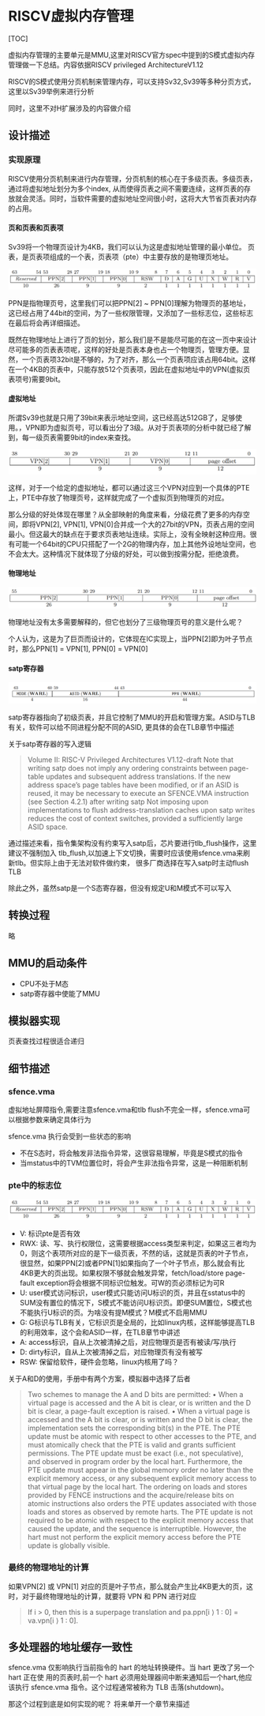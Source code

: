 # RISCV虚拟内存管理

[TOC]

虚拟内存管理的主要单元是MMU,这里对RISCV官方spec中提到的S模式虚拟内存管理做一下总结。内容依据RISCV privileged ArchitectureV1.12

RISCV的S模式使用分页机制来管理内存，可以支持Sv32,Sv39等多种分页方式，这里以Sv39举例来进行分析

同时，这里不对H扩展涉及的内容做介绍

## 设计描述

### 实现原理

RISCV使用分页机制来进行内存管理，分页机制的核心在于多级页表。多级页表，通过将虚拟地址划分为多个index,
从而使得页表之间不需要连续，这样页表的存放就会灵活。同时，当软件需要的虚拟地址空间很小时，这将大大节省页表对内存的占用。

#### 页和页表和页表项

Sv39将一个物理页设计为4KB，我们可以认为这是虚拟地址管理的最小单位。
页表，是页表项组成的一个表，页表项（pte）中主要存放的是物理页地址。

![pte](../imgs/sv39/Sv39_pte.png)

PPN是指物理页号，这里我们可以把PPN[2] ~ PPN[0]理解为物理页的基地址，这已经占用了44bit的空间，为了一些权限管理，又添加了一些标志位，这些标志在最后将会再详细描述。

既然在物理地址上进行了页的划分，那么我们是不是能尽可能的在这一页中来设计尽可能多的页表表项呢，这样的好处是页表本身也占一个物理页，管理方便。显然，一个页表项32bit是不够的，为了对齐，那么一个页表项应该占用64bit。这样在一个4KB的页表中，只能存放512个页表项，因此在虚拟地址中的VPN(虚拟页表项号)需要9bit。

#### 虚拟地址

所谓Sv39也就是只用了39bit来表示地址空间，这已经高达512GB了，足够使用。，VPN即为虚拟页号，可以看出分了3级。从对于页表项的分析中就已经了解到，每一级页表需要9bit的index来查找。

![sv39_va](../imgs/sv39/Sv39_va.png)

这样，对于一个给定的虚拟地址，都可以通过这三个VPN对应到一个具体的PTE上，PTE中存放了物理页号，这样就完成了一个虚拟页到物理页的对应。

那么分级的好处体现在哪里？从全部映射的角度来看，分级花费了更多的内存空间，即将VPN[2], VPN[1], VPN[0]合并成一个大的27bit的VPN，页表占用的空间最小。但这最大的缺点在于要求页表地址连续。实际上，没有全映射这种应用。很有可能一个64bit的CPU只搭配了一个2G的物理内存，加上其他外设地址空间，也不会太大。这种情况下就体现了分级的好处，可以做到按需分配，拒绝浪费。

#### 物理地址

![Sv39_pa](../imgs/sv39/Sv39_pa.png)

物理地址没有太多需要解释的，但它也划分了三级物理页号的意义是什么呢？

个人认为，这是为了巨页而设计的，它体现在IC实现上，当PPN[2]即为叶子节点时，那么PPN[1] = VPN[1], PPN[0] = VPN[0]

#### satp寄存器

![Sv39_pa](../imgs/sv39/Sv39_satp.png)

satp寄存器指向了初级页表，并且它控制了MMU的开启和管理方案。ASID与TLB有关，软件可以给不同进程分配不同的ASID, 更具体的会在TLB章节中描述

关于satp寄存器的写入逻辑

> Volume II: RISC-V Privileged Architectures V1.12-draft
> Note that writing satp does not imply any ordering constraints between page-table updates and
> subsequent address translations. If the new address space’s page tables have been modified, or if an
> ASID is reused, it may be necessary to execute an SFENCE.VMA instruction (see Section 4.2.1)
> after writing satp
> Not imposing upon implementations to flush address-translation caches upon satp writes reduces
> the cost of context switches, provided a sufficiently large ASID space.

通过描述来看，指令集架构没有约束写入satp后，芯片要进行tlb_flush操作，这里建议不强制加入
tlb_flush,以加速上下文切换，需要时应该使用sfence.vma来刷新tlb。但实际上由于无法对软件做约束，
很多厂商选择在写入satp时主动flush TLB

除此之外，虽然satp是一个S态寄存器，但没有规定U和M模式不可以写入

## 转换过程

略

## MMU的启动条件

- CPU不处于M态
- satp寄存器中使能了MMU

## 模拟器实现

页表查找过程很适合递归

## 细节描述

### sfence.vma

虚拟地址屏障指令,需要注意sfence.vma和tlb flush不完全一样，sfence.vma可以根据参数来确定具体行为

sfence.vma 执行会受到一些状态的影响

- 不在S态时，将会触发非法指令异常，这很容易理解，毕竟是S模式的指令
- 当mstatus中的TVM位置位时，将会产生非法指令异常，这是一种阻断机制

### pte中的标志位

![pte](../imgs/sv39/Sv39_pte.png)

- V: 标识pte是否有效
- RWX: 读、写、执行权限位，这需要根据access类型来判定，如果这三者均为0，则这个表项所对应的是下一级页表，不然的话，这就是页表的叶子节点，很显然，如果PPN[2]或者PPN[1]如果指向了一个叶子节点，那么就会有比4KB更大的页出现。如果权限不够就会触发异常，fetch/load/store page-fault exception将会根据不同标识位触发。可W的页必须标记为可R
- U: user模式访问标识，user模式只能访问U标识的页，并且在sstatus中的SUM没有置位的情况下，S模式不能访问U标识页。即便SUM置位，S模式也不能执行U标识的页。为啥没有提M模式？M模式不启用MMU
- G: G标识与TLB有关，它标识页是全局的，比如linux内核，这样能够提高TLB的利用效率，这个会和ASID一样，在TLB章节中讲述
- A: access标识，自从上次被清掉之后，对应物理页是否有被读/写/执行
- D: dirty标识，自从上次被清掉之后，对应物理页有没有被写
- RSW: 保留给软件，硬件会忽略，linux内核用了吗？

关于A和D的使用，手册中有两个方案，模拟器中选择了后者

> Two schemes to manage the A and D bits are permitted:
>• When a virtual page is accessed and the A bit is clear, or is written and the D bit is clear, a
>page-fault exception is raised.
>• When a virtual page is accessed and the A bit is clear, or is written and the D bit is clear, the
>implementation sets the corresponding bit(s) in the PTE. The PTE update must be atomic
>with respect to other accesses to the PTE, and must atomically check that the PTE is valid
>and grants sufficient permissions. The PTE update must be exact (i.e., not speculative), and
>observed in program order by the local hart. Furthermore, the PTE update must appear
>in the global memory order no later than the explicit memory access, or any subsequent
>explicit memory access to that virtual page by the local hart. The ordering on loads and
>stores provided by FENCE instructions and the acquire/release bits on atomic instructions
>also orders the PTE updates associated with those loads and stores as observed by remote
>harts.
>The PTE update is not required to be atomic with respect to the explicit memory access that
>caused the update, and the sequence is interruptible. However, the hart must not perform
>the explicit memory access before the PTE update is globally visible.

### 最终的物理地址的计算

如果VPN[2] 或 VPN[1] 对应的页是叶子节点，那么就会产生比4KB更大的页，这时，对于最终物理地址的计算，就要将 VPN 和 PPN 进行对应

> If i > 0, then this is a superpage translation and pa.ppn[i ⟩ 1 : 0] = va.vpn[i ⟩ 1 : 0].

## 多处理器的地址缓存一致性

sfence.vma 仅影响执行当前指令的 hart 的地址转换硬件。当 hart 更改了另一个 hart 正在使
用的页表时,前一个 hart 必须用处理器间中断来通知后一个hart,他应该执行 sfence.vma
指令。这个过程通常被称为 TLB 击落(shutdown)。

那这个过程到底是如何实现的呢？ 将来单开一个章节来描述
